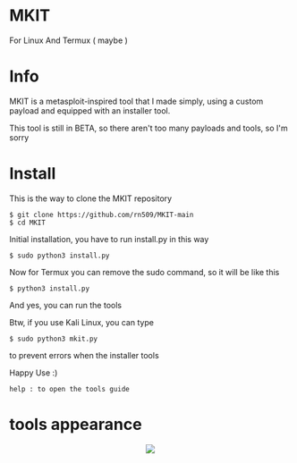 # MKIT
For Linux And Termux ( maybe )

# Info 
MKIT is a metasploit-inspired tool that I made simply, using a custom payload and equipped with an installer tool.

This tool is still in BETA, so there aren't too many payloads and tools, so I'm sorry

# Install
This is the way to clone the MKIT repository
  ```
  $ git clone https://github.com/rn509/MKIT-main
  $ cd MKIT
  ```
Initial installation, you have to run install.py in this way
  ```
  $ sudo python3 install.py
  ```
Now for Termux you can remove the sudo command, so it will be like this

  ```
  $ python3 install.py
  ```

And yes, you can run the tools

Btw, if you use Kali Linux, you can type
  ```
  $ sudo python3 mkit.py
  ```
to prevent errors when the installer tools

Happy Use :)
  ```
  help : to open the tools guide
  ```

# tools appearance
<p align="center">
  <img src="https://j.top4top.io/p_26133zs7g1.png">
</p>
